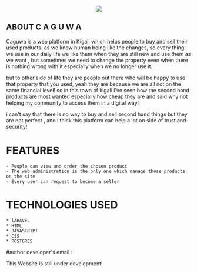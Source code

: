 <p align="center"><img src="http://caguwa.herokuapp.com/img/logo.png"></p>


## ABOUT C A G U W A 

Caguwa is a web platform in Kigali which helps people to buy and sell their used products.
as we know human being like the changes, so every thing we use in our daily life we like them when they are still new and use them as we want , but sometimes we need to change the property even when there is nothing wrong with it especially when we no longer use it.

but to other side of life they are people out there who will be happy to use that property that you used,
yeah they are because we are all not on the same financial level!
so in this town of kigali i've seen how the second hand products are most wanted especially how cheap they are and said why not helping my community to access them in a digital way!

i can't say that there is no way to buy and sell second hand things but they are not perfect , and i think this platform can help a lot on side of trust and security!


# FEATURES
    - People can view and order the chosen product
    - The web administration is the only one which manage those products on the site
    - Every user can request to become a seller
    

# TECHNOLOGIES USED 
    * lARAVEL 
    * HTML
    * JAVASCRIPT
    * CSS 
    * POSTGRES

#author
developer's email : <a href="mailto:gihozoedmond@gmail.com"></a>

This Website is still under development!
